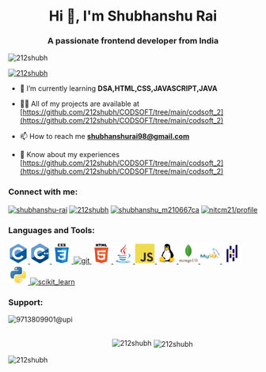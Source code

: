 <h1 align="center">Hi 👋, I'm Shubhanshu Rai</h1>
<h3 align="center">A passionate frontend developer from India</h3>

<p align="left"> <img src="https://komarev.com/ghpvc/?username=212shubh&label=Profile%20views&color=0e75b6&style=flat" alt="212shubh" /> </p>

<p align="left"> <a href="https://github.com/ryo-ma/github-profile-trophy"><img src="https://github-profile-trophy.vercel.app/?username=212shubh" alt="212shubh" /></a> </p>

- 🌱 I’m currently learning **DSA,HTML,CSS,JAVASCRIPT,JAVA**

- 👨‍💻 All of my projects are available at [https://github.com/212shubh/CODSOFT/tree/main/codsoft_2](https://github.com/212shubh/CODSOFT/tree/main/codsoft_2)

- 📫 How to reach me **shubhanshurai98@gmail.com**

- 📄 Know about my experiences [https://github.com/212shubh/CODSOFT/tree/main/codsoft_2](https://github.com/212shubh/CODSOFT/tree/main/codsoft_2)

<h3 align="left">Connect with me:</h3>
<p align="left">
<a href="https://codepen.io/shubhanshu-rai" target="blank"><img align="center" src="https://raw.githubusercontent.com/rahuldkjain/github-profile-readme-generator/master/src/images/icons/Social/codepen.svg" alt="shubhanshu-rai" height="30" width="40" /></a>
<a href="https://linkedin.com/in/212shubh" target="blank"><img align="center" src="https://raw.githubusercontent.com/rahuldkjain/github-profile-readme-generator/master/src/images/icons/Social/linked-in-alt.svg" alt="212shubh" height="30" width="40" /></a>
<a href="https://www.leetcode.com/shubhanshu_m210667ca" target="blank"><img align="center" src="https://raw.githubusercontent.com/rahuldkjain/github-profile-readme-generator/master/src/images/icons/Social/leet-code.svg" alt="shubhanshu_m210667ca" height="30" width="40" /></a>
<a href="https://auth.geeksforgeeks.org/user/nitcm21/profile" target="blank"><img align="center" src="https://raw.githubusercontent.com/rahuldkjain/github-profile-readme-generator/master/src/images/icons/Social/geeks-for-geeks.svg" alt="nitcm21/profile" height="30" width="40" /></a>
</p>

<h3 align="left">Languages and Tools:</h3>
<p align="left"> <a href="https://www.cprogramming.com/" target="_blank" rel="noreferrer"> <img src="https://raw.githubusercontent.com/devicons/devicon/master/icons/c/c-original.svg" alt="c" width="40" height="40"/> </a> <a href="https://www.w3schools.com/cpp/" target="_blank" rel="noreferrer"> <img src="https://raw.githubusercontent.com/devicons/devicon/master/icons/cplusplus/cplusplus-original.svg" alt="cplusplus" width="40" height="40"/> </a> <a href="https://www.w3schools.com/css/" target="_blank" rel="noreferrer"> <img src="https://raw.githubusercontent.com/devicons/devicon/master/icons/css3/css3-original-wordmark.svg" alt="css3" width="40" height="40"/> </a> <a href="https://git-scm.com/" target="_blank" rel="noreferrer"> <img src="https://www.vectorlogo.zone/logos/git-scm/git-scm-icon.svg" alt="git" width="40" height="40"/> </a> <a href="https://www.w3.org/html/" target="_blank" rel="noreferrer"> <img src="https://raw.githubusercontent.com/devicons/devicon/master/icons/html5/html5-original-wordmark.svg" alt="html5" width="40" height="40"/> </a> <a href="https://www.java.com" target="_blank" rel="noreferrer"> <img src="https://raw.githubusercontent.com/devicons/devicon/master/icons/java/java-original.svg" alt="java" width="40" height="40"/> </a> <a href="https://developer.mozilla.org/en-US/docs/Web/JavaScript" target="_blank" rel="noreferrer"> <img src="https://raw.githubusercontent.com/devicons/devicon/master/icons/javascript/javascript-original.svg" alt="javascript" width="40" height="40"/> </a> <a href="https://www.linux.org/" target="_blank" rel="noreferrer"> <img src="https://raw.githubusercontent.com/devicons/devicon/master/icons/linux/linux-original.svg" alt="linux" width="40" height="40"/> </a> <a href="https://www.mongodb.com/" target="_blank" rel="noreferrer"> <img src="https://raw.githubusercontent.com/devicons/devicon/master/icons/mongodb/mongodb-original-wordmark.svg" alt="mongodb" width="40" height="40"/> </a> <a href="https://www.mysql.com/" target="_blank" rel="noreferrer"> <img src="https://raw.githubusercontent.com/devicons/devicon/master/icons/mysql/mysql-original-wordmark.svg" alt="mysql" width="40" height="40"/> </a> <a href="https://pandas.pydata.org/" target="_blank" rel="noreferrer"> <img src="https://raw.githubusercontent.com/devicons/devicon/2ae2a900d2f041da66e950e4d48052658d850630/icons/pandas/pandas-original.svg" alt="pandas" width="40" height="40"/> </a> <a href="https://www.python.org" target="_blank" rel="noreferrer"> <img src="https://raw.githubusercontent.com/devicons/devicon/master/icons/python/python-original.svg" alt="python" width="40" height="40"/> </a> <a href="https://scikit-learn.org/" target="_blank" rel="noreferrer"> <img src="https://upload.wikimedia.org/wikipedia/commons/0/05/Scikit_learn_logo_small.svg" alt="scikit_learn" width="40" height="40"/> </a> </p>

<h3 align="left">Support:</h3>
<p><a href="https://www.buymeacoffee.com/9713809901@upi"> <img align="left" src="https://cdn.buymeacoffee.com/buttons/v2/default-yellow.png" height="50" width="210" alt="9713809901@upi" /></a></p><br><br>

<p><img align="left" src="https://github-readme-stats.vercel.app/api/top-langs?username=212shubh&show_icons=true&locale=en&layout=compact" alt="212shubh" /></p>

<p>&nbsp;<img align="center" src="https://github-readme-stats.vercel.app/api?username=212shubh&show_icons=true&locale=en" alt="212shubh" /></p>

<p><img align="center" src="https://github-readme-streak-stats.herokuapp.com/?user=212shubh&" alt="212shubh" /></p>
